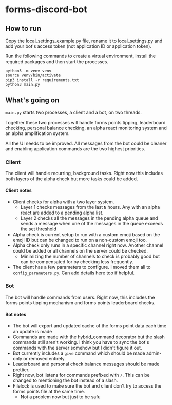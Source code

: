 # forms-discord-bot

## How to run

Copy the local_settings_example.py file, rename it to local_settings.py and add your bot's access token (not application ID or application token).

Run the following commands to create a virtual environment, install the required packages and then start the processes.
```
python3 -m venv venv
source venv/bin/activate
pip3 install -r requirements.txt
python3 main.py
```

## What's going on

`main.py` starts two processes, a client and a bot, on two threads. 

Together these two processes will handle forms points tipping, leaderboard checking, personal balance checking, an alpha react monitoring system and an alpha amplification system. 

All the UI needs to be improved. All messages from the bot could be cleaner and enabling application commands are the two highest priorities. 

### Client

The client will handle recurring, background tasks. Right now this includes both layers of the alpha check but more tasks could be added.

#### Client notes
- Client checks for alpha with a two layer system.
    - Layer 1 checks messages from the last `N` hours. Any with an alpha react are added to a pending alpha list.
    - Layer 2 checks all the messages in the pending alpha queue and sends a message when one of the messages in the queue exceeds the set threshold
- Alpha check is current setup to run with a custom emoji based on the emoji ID but can be changed to run on a non-custom emoji too.
- Alpha check only runs in a specific channel right now. Another channel could be added or all channels on the server could be checked. 
    - Minimizing the number of channels to check is probably good but can be compensated for by checking less frequently. 
- The client has a few parameters to configure. I moved them all to `config_parameters.py`. Can add details here too if helpful. 

### Bot

The bot will handle commands from users. Right now, this includes the forms points tipping mechanism and forms points leaderboard checks. 

#### Bot notes
- The bot will export and updated cache of the forms point data each time an update is made
- Commands are made with the hybrid_command decorator but the slash commands still aren't working. I think you have to sync the bot's commands with the server somehow but I didn't figure it out.
- Bot currently includes a `give` command which should be made admin-only or removed entirely.
- Leaderboard and personal check balance messages should be made prettier. 
- Right now, bot listens for commands prefixed with `/`. This can be changed to mentioning the bot instead of a slash. 
- Filelock is used to make sure the bot and client don't try to access the forms points file at the same time.
    - Not a problem now but just to be safu
    
